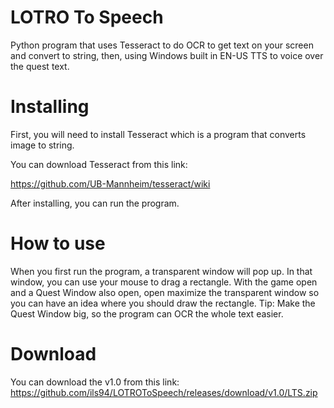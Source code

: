 # LOTRO To Speech
Python program that uses Tesseract to do OCR to get text on your screen and convert to string, then, using Windows built in EN-US TTS to voice over the quest text.

# Installing

First, you will need to install Tesseract which is a program that converts image to string.

You can download Tesseract from this link:

https://github.com/UB-Mannheim/tesseract/wiki

After installing, you can run the program.

# How to use

When you first run the program, a transparent window will pop up. In that window, you can use your mouse to drag a rectangle. With the game open and a Quest Window also open, open maximize the transparent window so you can have an idea where you should draw the rectangle. Tip: Make the Quest Window big, so the program can OCR the whole text easier.

# Download

You can download the v1.0 from this link: https://github.com/ils94/LOTROToSpeech/releases/download/v1.0/LTS.zip
